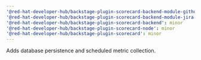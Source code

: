 ```yaml
---
'@red-hat-developer-hub/backstage-plugin-scorecard-backend-module-github': minor
'@red-hat-developer-hub/backstage-plugin-scorecard-backend-module-jira': minor
'@red-hat-developer-hub/backstage-plugin-scorecard-backend': minor
'@red-hat-developer-hub/backstage-plugin-scorecard-node': minor
'@red-hat-developer-hub/backstage-plugin-scorecard': minor
---
```


Adds database persistence and scheduled metric collection.
